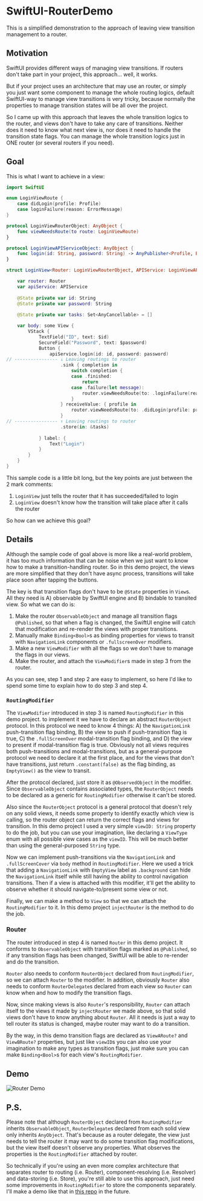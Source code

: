 # SwiftUI-RouterDemo

This is a simplified demonstration to the approach of leaving view transition management to a router.

## Motivation

SwiftUI provides different ways of managing view transitions. If routers don't take part in your project, this approach... well, it works.

But if your project uses an architecture that may use an router, or simply you just want some component to manage the whole routing logics, default SwiftUI-way to manage view transitions is very tricky, because normally the properties to manage transition states will be all over the project.

So I came up with this approach that leaves the whole transition logics to the router, and views don't have to take any care of transitions. Neither does it need to know what next view is, nor does it need to handle the transition state flags. You can manage the whole transition logics just in ONE router (or several routers if you need).

## Goal

This is what I want to achieve in a view:

```swift:LoginView.swift
import SwiftUI

enum LoginViewRoute {
    case didLogin(profile: Profile)
    case loginFailure(reason: ErrorMessage)
}

protocol LoginViewRouterObject: AnyObject {
    func viewNeedsRoute(to route: LoginViewRoute)
}

protocol LoginViewAPIServiceObject: AnyObject {
    func login(id: String, password: String) -> AnyPublisher<Profile, ErrorMessage>
}

struct LoginView<Router: LoginViewRouterObject, APIService: LoginViewAPIServiceObject>: View {

    var router: Router
    var apiService: APIService
    
    @State private var id: String
    @State private var password: String
    
    @State private var tasks: Set<AnyCancellable> = []

    var body: some View {
        VStack {
            TextField("ID", text: $id)
            SecureField("Password", text: $password)
            Button {
                apiService.login(id: id, password: password)
// ---------------- ↓ Leaving routings to router
                    .sink { completion in
                        switch completion {
                        case .finished:
                            return
                        case .failure(let message):
                            router.viewNeedsRoute(to: .loginFailure(reason: message))
                        }
                    } receiveValue: { profile in
                        router.viewNeedsRoute(to: .didLogin(profile: profile))
                    }
// ---------------- ↑ Leaving routings to router
                    .store(in: &tasks)
                
            } label: {
                Text("Login")
            }
        }
    }
}
```

This sample code is a little bit long, but the key points are just between the 2 mark comments:

1. `LoginView` just tells the router that it has succeeded/failed to login
2. `LoginView` doesn't know how the transition will take place after it calls the router

So how can we achieve this goal?

## Details

Although the sample code of goal above is more like a real-world problem, it has too much information that can be noise when we just want to know how to make a transition-handling router. So in this demo project, the views are more simplified that they don't have async process, transitions will take place soon after tapping the buttons.

The key is that transition flags don't have to be `@State` properties in `View`s. All they need is A) observable by SwiftUI engine and B) bindable to transited view. So what we can do is:

1. Make the router `ObservableObject` and manage all transition flags `@Published`, so that when a flag is changed, the SwiftUI engine will catch that modification and re-render the views with proper transitions.
2. Manually make `Binding<Bool>`s as binding properties for views to transit with `NavigationLink` components or `.fullscreenOver` modifiers.
3. Make a new `ViewModifier` with all the flags so we don't have to manage the flags in our views.
4. Make the router, and attach the `ViewModifier`s made in step 3 from the router.

As you can see, step 1 and step 2 are easy to implement, so here I'd like to spend some time to explain how to do  step 3 and step 4.

### `RoutingModifier`

The `ViewModifier` introduced in step 3 is named `RoutingModifier` in this demo project. to implement it we have to declare an abstract `RouterObject` protocol. In this protocol we need to know 4 things: A) the `NavigationLink` push-transition flag binding, B) the view to push if push-transition flag is true, C) the `.fullScreenOver` modal-transition flag binding, and D) the view to present if modal-transition flag is true. Obviously not all views requires both push-transitions and modal-transitions, but as a general-purpose protocol we need to declare it at the first place, and for the views that don't have transitions, just return `.constant(false)` as  the flag binding, as `EmptyView()` as the view to transit.

After the protocol declared, just store it as `@ObservedObject` in the modifier. Since `ObservableObject` contains associated types, the `RouterObject` needs to be declared as a generic for `RoutingModifier` otherwise it can't be stored. 

Also since the `RouterObject` protocol is a general protocol that doesn't rely on any solid views, it needs some property to identify exactly which view is calling, so the router object can return the correct flags and views for transition. In this demo project I used a very simple `viewID: String` property to do the job, but you can use your imagination, like declaring a `ViewType` enum with all possible view cases as the `viewID`. This will be much better than using the general-purposed `String` type.

Now we can implement push-transitions via the `NavigationLink` and  `.fullScreenCover` via `body` method in `RoutingModifier`. Here we used a trick that adding a `NavigationLink` with `EmptyView` label as `.background` can hide the `NavigationLink` itself while still having the ability to control navigation transitions. Then if a view is attached with this modifier, it'll get the ability to observe whether it should navigate-to/present some view or not.

Finally, we can make a method to `View` so that we can attach the `RoutingModifier` to it. In this demo project `injectRouter` is the method to do the job.

### Router

The router introduced in step 4 is named `Router` in this demo project. It conforms to `ObservableObject` with transition flags marked as `@Published`, so if any transition flags has been changed, SwiftUI will be able to re-render and do the transition.

`Router` also needs to conform `RouterObject` declared from `RoutingModifier`, so we can attach `Router` to the modifier. In addition, obviously `Router` also needs to conform `RouterDelegate`s declared from each view so `Router` can know when and how to modify the transition flags.

Now, since making views is also `Router`'s responsibility, `Router` can attach itself to the views it made by `injectRouter` we made above, so that  solid views don't have to know anything about `Router`. All it needs is just a way to tell router its status is changed, maybe router may want to do a transition.

By the way, in this demo transition flags are declared as `ViewARoute?` and `ViewBRoute?` properties, but just like `viewID`s you can also use your imagination to make any types as transition flags, just make sure you can make `Binding<Bool>`s for each view's `RoutingModifier`.

## Demo

![Router Demo](README/demo.gif)

## P.S.

Please note that although `RouterObject` declared from `RoutingModifier` inherits `ObservableObject`, `RouterDelegate`s declared from each solid view only inherits `AnyObject`. That's because as a router delegate, the view just needs to tell the router it may want to do some transition flag modifications, but the view itself doesn't observe any properties. What observes the properties is the `RoutingModifier` attached by router. 

So technically if you're using an even more complex architecture that separates router to routing (i.e. Router), component-resolving (i.e. Resolver) and data-storing (i.e. Store), you're still able to use this approach, just need some improvements in `RoutingModifier` to store the components separately. I'll make a demo like that in [this repo](https://github.com/el-hoshino/ViDRep-Sample) in the future.
